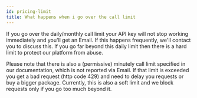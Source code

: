 ```yaml
---
id: pricing-limit
title: What happens when i go over the call limit
---
```


If you go over the daily/monthly call limit your API key will not stop working immediately and you'll get an Email. If this happens frequently, we'll contact you to discuss this. If you go far beyond this daily limit then there is a hard limit to protect our platform from abuse.



Please note that there is also a (permissive) minutely call limit specified in our documentation, which is not reported via Email. If that limit is exceeded you get a bad request (http code 429) and need to delay you requests or buy a bigger package. Currently, this is also a soft limit and we block requests only if you go too much beyond it.